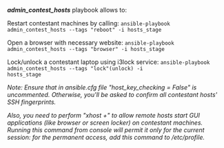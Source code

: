 **_admin_contest_hosts_** playbook allows to: 

Restart contestant machines by calling:
<code>ansible-playbook admin_contest_hosts --tags "reboot" -i hosts_stage</code>

Open a browser with necessary website:
<code>ansible-playbook admin_contest_hosts --tags "browser" -i hosts_stage</code>

Lock/unlock a contestant laptop using i3lock service:
<code>ansible-playbook admin_contest_hosts --tags "lock"(unlock) -i hosts_stage</code>


_Note: Ensure that in ansible.cfg file "host_key_checking = False" is uncommented. Otherwise, you'll be asked to confirm all contestant hosts' SSH fingerprints._

_Also, you need to perform "xhost +" to allow remote hosts start GUI applications (like browser or screen locker) on contestant machines. Running this command from console will permit it only for the current session: for the permanent access, add this command to /etc/profile._
